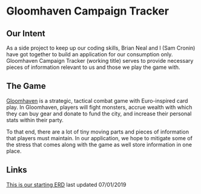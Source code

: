 # Gloomhaven Campaign Tracker

## Our Intent
As a side project to keep up our coding skills, Brian Neal and I (Sam Cronin) have got together to build an application for our consumption only. Gloomhaven Campaign Tracker (working title) serves to provide necessary pieces of information relevant to us and those we play the game with.

## The Game
[Gloomhaven](http://www.cephalofair.com/gloomhaven) is a strategic, tactical combat game with Euro-inspired card play. In Gloomhaven, players will fight monsters, accrue wealth with which they can buy gear and donate to fund the city, and increase their personal stats within their party. 

To that end, there are a lot of tiny moving parts and pieces of information that players must maintain. In our application, we hope to mitigate some of the stress that comes along with the game as well store information in one place.

## Links
[This is our starting ERD](https://dbdiagram.io/d/5d1b9ef7ced98361d6dc44fd) last updated 07/01/2019
